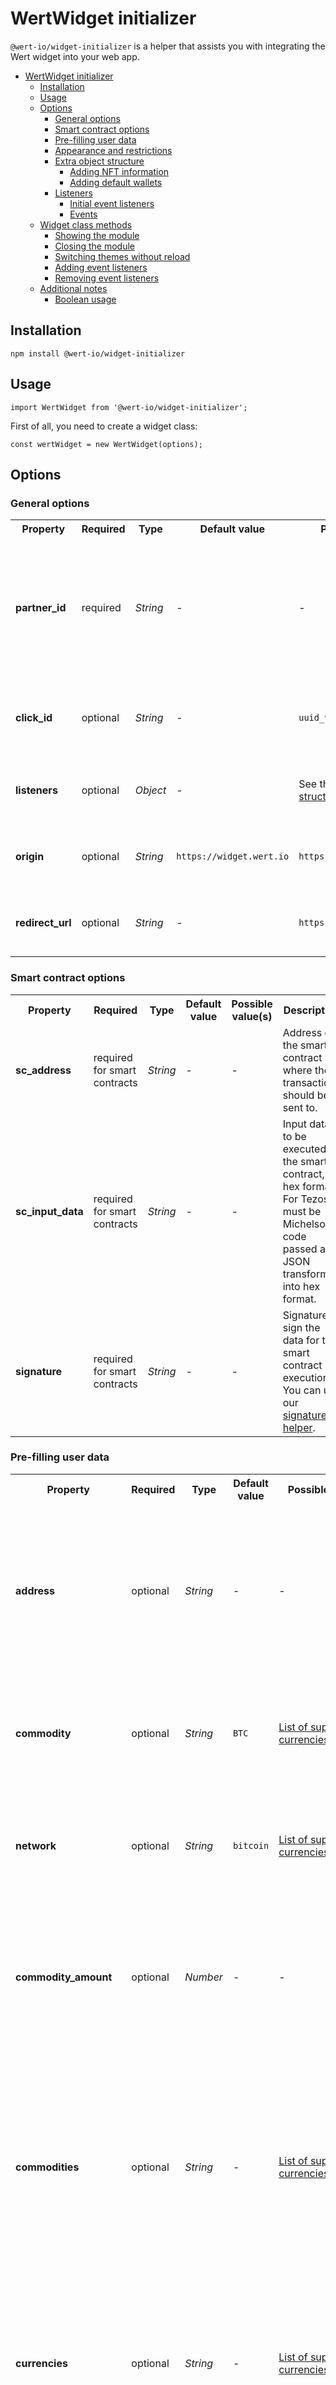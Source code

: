 # WertWidget initializer

`@wert-io/widget-initializer` is a helper that assists you with integrating the Wert widget into your web app.

- [WertWidget initializer](#wertwidget-initializer)
  - [Installation](#installation)
  - [Usage](#usage)
  - [Options](#options)
    - [General options](#general-options)
    - [Smart contract options](#smart-contract-options)
    - [Pre-filling user data](#pre-filling-user-data)
    - [Appearance and restrictions](#appearance-and-restrictions)
    - [Extra object structure](#extra-object-structure)
      - [Adding NFT information](#adding-nft-information)
      - [Adding default wallets](#adding-default-wallets)
    - [Listeners](#listeners)
      - [Initial event listeners](#initial-event-listeners)
      - [Events](#events)
  - [Widget class methods](#widget-class-methods)
    - [Showing the module](#showing-the-module)
    - [Closing the module](#closing-the-module)
    - [Switching themes without reload](#switching-themes-without-reload)
    - [Adding event listeners](#adding-event-listeners)
    - [Removing event listeners](#removing-event-listeners)
  - [Additional notes](#additional-notes)
    - [Boolean usage](#boolean-usage)


## Installation

```
npm install @wert-io/widget-initializer
```

## Usage

```
import WertWidget from '@wert-io/widget-initializer';
```

First of all, you need to create a widget class:

```
const wertWidget = new WertWidget(options);
```

## Options

### General options

<table>
  <tr>
    <th>Property</th>
    <th>Required</th>
    <th>Type</th>
    <th>Default value</th>
    <th>Possible value(s)</th>
    <th>Description</th>
  </tr>
  <tr>
    <td><strong>partner_id</strong></td>
    <td>required</td>
    <td><i>String</i></td>
    <td>-</td>
    <td>-</td>
    <td><strong>partner_id</strong> will be given to you upon your registration as our partner. It's required to track your commission and statistics. If you don't have one, <a href="https://wert.io/for-partners" target="_blank">contact us</a>.</td>
  </tr>
  <tr>
    <td><strong>click_id</strong></td>
    <td>optional</td>
    <td><i>String</i></td>
    <td>-</td>
    <td><code>uuid_v4()</code></td>
    <td>Unique identifier for the order that lets you track it and helps us with troubleshooting.</td>
  </tr>
  <tr>
    <td><strong>listeners</strong></td>
    <td>optional</td>
    <td><i>Object</i></td>
    <td>-</td>
    <td>See the <a href="#adding-event-listeners">listeners object structure</a></td>
    <td>Use this if you want to listen to some module events and react to them.</td>
  </tr>
  <tr>
    <td><strong>origin</strong></td>
    <td>optional</td>
    <td><i>String</i></td>
    <td><code>https://widget.wert.io</code></td>
    <td><code>https://sandbox.wert.io</code></td>
    <td>Required to initialize the module in the specific environment.</td>
  </tr>
  <tr>
    <td><strong>redirect_url</strong></td>
    <td>optional</td>
    <td><i>String</i></td>
    <td>-</td>
    <td><code>https://origin.us/item_id</code></td>
    <td>Full url string (with protocol). This link will be used for user redirection.</td>
  </tr>
</table>

### Smart contract options

<table>
  <tr>
    <th>Property</th>
    <th>Required</th>
    <th>Type</th>
    <th>Default value</th>
    <th>Possible value(s)</th>
    <th>Description</th>
  </tr>
  <tr>
    <td><strong>sc_address</strong></td>
    <td>required for smart contracts</td>
    <td><i>String</i></td>
    <td>-</td>
    <td>-</td>
    <td>Address of the smart contract where the transaction should be sent to.</td>
  </tr>
  <tr>
    <td><strong>sc_input_data</strong></td>
    <td>required for smart contracts	</td>
    <td><i>String</i></td>
    <td>-</td>
    <td>-</td>
    <td>Input data to be executed by the smart contract, in hex format. For Tezos, it must be Michelson code passed as JSON transformed into hex format.</td>
  </tr>
  <tr>
    <td><strong>signature</strong></td>
    <td>required for smart contracts	</td>
    <td><i>String</i></td>
    <td>-</td>
    <td>-</td>
    <td>Signature to sign the data for the smart contract execution. You can use our <a href ="https://www.npmjs.com/package/@wert-io/widget-sc-signer" target="_blank">signature helper</a>.</td>
  </tr>
</table>

### Pre-filling user data

<table>
  <tr>
    <th>Property</th>
    <th>Required</th>
    <th>Type</th>
    <th>Default value</th>
    <th>Possible value(s)</th>
    <th>Description</th>
  </tr>
  <tr>
    <td><strong>address</strong></td>
    <td>optional</td>
    <td><i>String</i></td>
    <td>-</td>
    <td>-</td>
    <td>User's wallet address. The address is checked for validity based on the chosen <strong>commodity</strong>. <code>BTC</code> address format is used by default. If the address is invalid, this option is ignored. Will be ignored if the session has <code>"flow_type": "simple_full_restrict"</code> or if it was passed to the session with <code>"flow_type": "simple"</code>.</td>
  </tr>
  <tr>
    <td><strong>commodity</strong></td>
    <td>optional</td>
    <td><i>String</i></td>
    <td><code>BTC</code></td>
    <td><a href="https://docs.wert.io/docs/supported-coins-and-blockchains" target="_blank">List of supported currencies</a></td>
    <td>Default commodity that will be selected in the module. Will be ignored if the session has <code>"flow_type": "simple_full_restrict"</code> or if it was passed to the session with <code>"flow_type": "simple"</code>.</td>
  </tr>
  <tr>
    <td><strong>network</strong></td>
    <td>optional</td>
    <td><i>String</i></td>
    <td><code>bitcoin</code></td>
    <td><a href="https://docs.wert.io/docs/supported-coins-and-blockchains" target="_blank">List of supported currencies</a></td>
    <td>Network that will be selected for default commodity. Will be ignored if the session has <code>"flow_type": "simple_full_restrict"</code> or if it was passed to the session with <code>"flow_type": "simple"</code>.</td>
  </tr>
  <tr>
    <td><strong>commodity_amount</strong></td>
    <td>optional</td>
    <td><i>Number</i></td>
    <td>-</td>
    <td>-</td>
    <td>Default commodity amount that will be pre-filled in the module. This option is ignored if the <strong>currency_amount</strong> has been set. Will be ignored if the session has <code>"flow_type": "simple_full_restrict"</code> or if it was passed to the session with <code>"flow_type": "simple"</code>.</td>
  </tr>
  <tr>
    <td><strong>commodities</strong></td>
    <td>optional</td>
    <td><i>String</i></td>
    <td>-</td>
    <td><a href="https://docs.wert.io/docs/supported-coins-and-blockchains" target="_blank">List of supported currencies</a></td>
    <td>Commodities that will be available in the module. By default, all commodities are present. Should contain a stringified JSON of an array of objects with commodity and network fields. Fields are filled with the same values as a default commodity and network, e.g. <code>JSON.stringify([{ commodity: 'USDC', network: 'ethereum' }])</code>. Will be ignored if the session has <code>"flow_type": "simple_full_restrict"</code>.</td>
  </tr>
  <tr>
    <td><strong>currencies</strong></td>
    <td>optional</td>
    <td><i>String</i></td>
    <td>-</td>
    <td><a href="https://docs.wert.io/docs/supported-coins-and-blockchains" target="_blank">List of supported currencies</a></td>
    <td>Set currencies to control what appears in the widget; if empty, invalid, or not passed, all supported currencies are shown, and in <code>simple_full_restrict</code> sessions a mismatched currency will result in a "Purchase can’t be made" message. Example: <code>JSON.stringify(['EUR'])</code></td>
  </tr>
  <tr>
    <td><strong>currency_amount</strong></td>
    <td>optional</td>
    <td><i>Number</i></td>
    <td>-</td>
    <td>-</td>
    <td>Default currency amount that can be pre-filled in the module. Will be ignored if the session has <code>"flow_type": "simple_full_restrict"</code> or if it was passed to the session with <code>"flow_type": "simple"</code>.</td>
  </tr>
  <tr>
    <td><strong>country_of_residence</strong></td>
    <td>optional</td>
    <td><i>String</i></td>
    <td>-</td>
    <td>code of the country</td>
    <td>User's country of residence.</td>
  </tr>
  <tr>
    <td><strong>state_of_residence</strong></td>
    <td>optional</td>
    <td><i>String</i></td>
    <td>-</td>
    <td>code of USA state</td>
    <td>User's state of residence (for the USA).</td>
  </tr>
  <tr>
    <td><strong>date_of_birth</strong></td>
    <td>optional</td>
    <td><i>String</i></td>
    <td>-</td>
    <td><code>DD/MM/YYYY</code> / <code>MM/DD/YYYY</code> (USA)	</td>
    <td>User's date of birth.</td>
  </tr>
  <tr>
    <td><strong>email</strong></td>
    <td>optional</td>
    <td><i>String</i></td>
    <td>-</td>
    <td><code>test@test.com</code></td>
    <td>User's email address.</td>
  </tr>
  <tr>
    <td><strong>full_name</strong></td>
    <td>optional</td>
    <td><i>String</i></td>
    <td>-</td>
    <td>min 3, max 69 letters; <code>RegExp(/(\w+\s)\w+/)</code></td>
    <td>User's first and last name.</td>
  </tr>
  <tr>
    <td><strong>phone</strong></td>
    <td>optional</td>
    <td><i>String</i></td>
    <td>-</td>
    <td><code>+11014321111</code> / <code>11014321111</code></td>
    <td>User's phone number in the international format (E. 164 standard). Can be with or without +. Will be ignored if <code>user_id</code> was passed to the session.</td>
  </tr>
  <tr>
    <td><strong>card_country_code</strong></td>
    <td>optional</td>
    <td><i>String</i></td>
    <td>-</td>
    <td><code>US</code></td>
    <td>Card billing address alpha2 country code.</td>
  </tr>
  <tr>
    <td><strong>card_city</strong></td>
    <td>optional</td>
    <td><i>String</i></td>
    <td>-</td>
    <td><code>New York</code></td>
    <td>Card billing address city.</td>
  </tr>
  <tr>
    <td><strong>card_state_code</strong></td>
    <td>optional</td>
    <td><i>String</i></td>
    <td>-</td>
    <td><code>NY</code></td>
    <td>Card billing address alpha2 state code (For US).</td>
  </tr>
  <tr>
    <td><strong>card_post_code</strong></td>
    <td>optional</td>
    <td><i>String</i></td>
    <td>-</td>
    <td><code>12345</code></td>
    <td>Card billing address postal code.</td>
  </tr>
  <tr>
    <td><strong>card_street</strong></td>
    <td>optional</td>
    <td><i>String</i></td>
    <td>-</td>
    <td><code>### Church St</code></td>
    <td>Card billing address street.</td>
  </tr>
</table>

### Appearance and restrictions

<table>
  <tr>
    <th>Property</th>
    <th>Required</th>
    <th>Type</th>
    <th>Default value</th>
    <th>Possible value(s)</th>
    <th>Description</th>
  </tr>
  <tr>
    <td><strong>lang</strong></td>
    <td>optional</td>
    <td><i>String</i></td>
    <td><code>en</code></td>
    <td><a href="https://docs.wert.io/docs/fiat-onramp#widget-customization" target="_blank">List of supported languages</a></td>
    <td>Defines the language in the module. Falls back to English.</td>
  </tr>
  <tr>
    <td><strong>is_crypto_hidden</strong></td>
    <td>optional</td>
    <td><i>Boolean</i></td>
    <td><code>undefined</code></td>
    <td><code>true</code></td>
    <td>
      Allows to hide crypto mentions and exchange rate for NFT purchases if it is enabled for your partner_id.
      <br/><br/>
      <i>- Please check the <a href="#boolean-usage">boolean usage note</a></i>
    </td>
  </tr>
  <tr>
    <td><strong>skip_init_navigation</strong></td>
    <td>optional</td>
    <td><i>Boolean</i></td>
    <td><code>undefined</code></td>
    <td><code>true</code></td>
    <td>
      By default, module will try to provide the closest to purchase starting route depending on provided parameters. If <code>true</code>, this navigation logic will be skipped.
      <br/><br/>
      <i>- Please check the <a href="#boolean-usage">boolean usage note</a></i>
    </td>
  </tr>
  <tr>
    <td><strong>theme</strong></td>
    <td>optional</td>
    <td><i>String</i></td>
    <td><code>undefined</code></td>
    <td><code>dark</code></td>
    <td>The theme used in the module (uses the light theme by default).</td>
  </tr>
  <tr>
    <td>
      <strong>brand_color</strong>
    </td>
    <td>optional</td>
    <td><i>String</i></td>
    <td><code>undefined</code></td>
    <td><code>#FF0000</code></td>
    <td>Custom brand color that affects the following components: primary buttons, tooltips, steppers, tabs, checkboxes, toasts, pie countdowns.</td>
  </tr>
</table>

### Extra object structure

The `extra` object is an optional object that can contain some additional data.

```
extra: {
  item_info: Object,
  wallets: Array,
}
```

#### Adding NFT information
You can add the following parameters to the **item_info** to display your NFT's name, image, the author’s avatar, the author’s name and the seller’s name in the widget.

| Property            | Type   | Description                                                                            |
|---------------------|--------|----------------------------------------------------------------------------------------|
| author_image_url    | String | The URL of the author's avatar. Example: `https://something.com/images/image.jpg`      |
| author              | String | The name of the author                                                                 |
| image_url           | String | The URL of the NFT's image                                                             |
| name                | String | The name of the NFT                                                                    |
| category            | String | The category of the NFT                                                                |
| seller              | String | The name of the NFT's seller                                                           |
| header              | String | The header to be shown instead of 'Buy token'                                          |

#### Adding default wallets
You can define the array of default **wallets** that will be prefilled when the user changes cryptocurrency. The array will be ignored if the session has `"flow_type": "simple_full_restrict"` or if `address` was passed to the session with `"flow_type": "simple"`. Non-valid addresses will be ignored. 

The wallet object structure:

| Property | Type   | Description                                                                                                             |
|----------|--------|-------------------------------------------------------------------------------------------------------------------------|
| name     | String | Example: `ETH`. See the [list of supported currencies](https://docs.wert.io/docs/supported-coins-and-blockchains).      |
| network  | String | Example: `ethereum`. See the [list of supported currencies](https://docs.wert.io/docs/supported-coins-and-blockchains). |
| address  | String | The wallet address. Non-valid addresses will be ignored.                                                                |

### Listeners

#### Initial event listeners

Simply include the `listeners` object in the following format, where the key is the event type and the value is your callback.

```
const widget = new WertWidget({
  ...options,
  listeners: {
    position: data => console.log('step:', data.step),
  },
});
```

#### Events

<table>
  <tr>
    <th>Event type</th>
    <th>Data</th>
    <th>Description</th>
  </tr>
  <tr>
    <td>
      <strong>close</strong>
    </td>
    <td>
      <code> undefined </code>
    </td>
    <td>
      An event raised by module when the user closes a widget.
    </td>
  </tr>
  <tr>
    <td>
      <strong>error</strong>
    </td>
  <td>

  ```
  {
    name: String
    message: String
  }
  ```

  </td>
    <td>
    Information about an error that occurred in the module.
    </td>
  </tr>
  <tr>
    <td>
      <strong>loaded</strong>
    </td>
    <td>
      <code> undefined </code>
    </td>
    <td>
     The module has the necessary data and is ready to work. In case extra data was used, it's ready to receive it. This event can be duplicated if there was a 3D Secure redirection.
    </td>
  </tr>
  <tr>
    <td>
      <strong>payment-status</strong>
    </td>
  <td>

  ```
  { 
    status: String
    payment_id: String 
    order_id: String
    tx_id: String // if available
  }
  ```

  </td>
    <td>
      Possible statuses: <code>pending</code>, <code>canceled</code>, <code>failed</code>, <code>success</code>, <code>failover</code>. Event for each status can be not unique.
    </td>
  </tr>
  <tr>
    <td>
      <strong>position</strong>
    </td>
  <td>

  ```
  {
    step: String
  }
  ```

  </td>
    <td>
      Informs about the changes in user's position in the flow.
    </td>
  </tr>
  <tr>
    <td>
      <strong>rate-update</strong>
    </td>
  <td>

  ```
  { 
    ticker: String, 
    fee_percent: String,
    currency_amount: String,
    fee_amount: String,
    commodity_amount: String,
    purchase_amount: String,
    miner_fee: String,
    currency_miner_fee: String
  }
  ```

  </td>
    <td>
      Information on when does the widget updates the rate.
    </td>
  </tr>
</table>

## Widget class methods

| Method                   | Description                               |
|--------------------------|-------------------------------------------|
| **open**                 | Mounts module in DOM and makes it visible |
| **updateTheme**          | Switches the theme without reload         |
| **addEventListeners**    | Adds event listeners                      |
| **removeEventListeners** | Removes event listeners                   |
| **close**                | Closes the widget                         |

### Showing the module

After creating an instance of the widget class, you can call the `open` method to show the module to the user:

```
wertWidget.open();
```

### Closing the module

You can call the `close` method to close and remove the widget modal at any time:

```
wertWidget.close();
```

### Switching themes without reload

To switch to another theme without reloading the whole widget you can use the `updateTheme` method:

```
wertWidget.updateTheme({
  theme: 'dark', // undefined — for the default light theme 
  brand_color: '#FF0000',
});
```

Please note that this **method should be called only after the widget is fully loaded**.

### Adding event listeners

If you want to listen to the [widget events](#events), you can use the `addEventListeners` method. Pass an object of 
listeners to add listeners, potentially rewriting the existing listeners of the same type:

```
wertWidget.addEventListeners({
  position: data => console.log('step:', data.step),
});
```

### Removing event listeners

If you want to stop listening to the [widget events](#events), you can use the `removeEventListeners` method. Pass an event 
type, array of 
the event types or nothing to remove a listener, multiple listeners or all listeners:

```
wertWidget.removeEventListeners('rate-update');
```
or
```
wertWidget.removeEventListeners([ 'rate-update', 'payment-status' ]);
```
or
```
wertWidget.removeEventListeners();
```

## Additional notes

*Additional information about the library usage*

### Boolean usage

Please note that any value passed to the property with the boolean type will be considered <code>true</code>.<br/>
Example: <code>is_crypto_hidden: "test"</code> will be equal to <code>is_crypto_hidden: true</code>.
